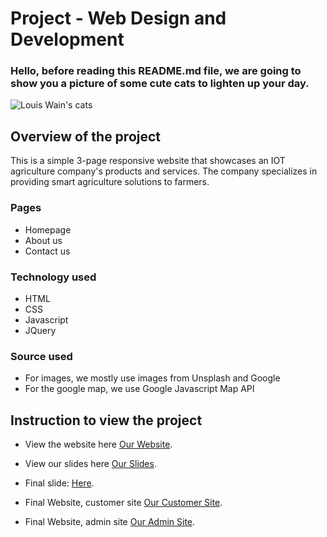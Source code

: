 # Project - Web Design and Development
### Hello, before reading this README.md file, we are going to show you a picture of some cute cats to lighten up your day.
<picture>
 <source media="(prefers-color-scheme: dark)" srcset="https://i.etsystatic.com/9688790/r/il/ed645e/3544142573/il_570xN.3544142573_c89c.jpg">
 <source media="(prefers-color-scheme: light)" srcset="https://cdn.shopify.com/s/files/1/0410/7180/4571/articles/Screenshot_2021-07-13_at_13.50.32.png?v=1626182132">
 <img alt="Louis Wain's cats" src="https://ichef.bbci.co.uk/news/976/cpsprodpb/10EEF/production/_121995396_mediaitem121958723.jpg">
</picture>

## Overview of the project
This is a simple 3-page responsive website that showcases an IOT agriculture company's products and services. The company specializes in providing smart agriculture solutions to farmers.

### Pages
- Homepage
- About us
- Contact us

### Technology used
- HTML
- CSS
- Javascript
- JQuery 

### Source used
- For images, we mostly use images from Unsplash and Google
- For the google map, we use Google Javascript Map API

## Instruction to view the project
- View the website here [Our Website](https://longcodedao.github.io/Midterm-Web/Homepage.html).
- View our slides here [Our Slides](https://www.canva.com/design/DAFgLnGXvp4/_XSzwBAkhBh6FkTNi_4Cuw/edit?utm_content=DAFgLnGXvp4&utm_campaign=designshare&utm_medium=link2&utm_source=sharebutton).

- Final slide: [Here](https://www.canva.com/design/DAFnY_jDflc/cwUatG0Ra0L-Uf-VU7bYfQ/edit?utm_content=DAFnY_jDflc&utm_campaign=designshare&utm_medium=link2&utm_source=sharebutton).
- Final Website, customer site [Our Customer Site](http://coolkidsintheblock.atwebpages.com/).
- Final Website, admin site [Our Admin Site](http://coolkidsintheblock.atwebpages.com/admin/).

